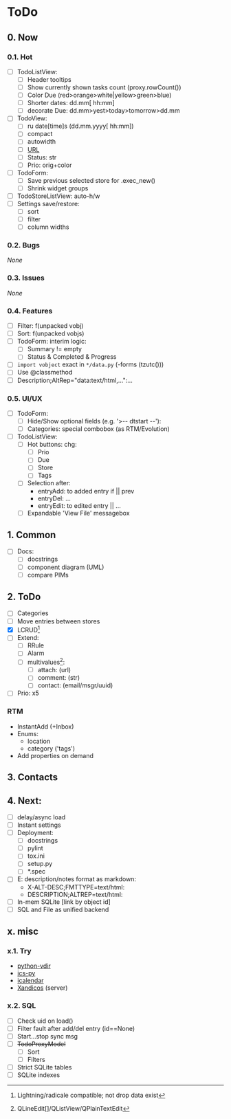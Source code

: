 # ToDo

## 0. Now

### 0.1. Hot
- [ ] TodoListView:
  - [ ] Header tooltips
  - [ ] Show currently shown tasks count (proxy.rowCount())
  - [ ] Color Due (red>orange>white|yellow>green>blue)
  - [ ] Shorter dates: dd.mm[ hh:mm]
  - [ ] decorate Due: dd.mm>yest>today>tomorrow>dd.mm
- [ ] TodoView:
  - [ ] ru date[time]s (dd.mm.yyyy[ hh:mm])
  - [ ] compact
  - [ ] autowidth
  - [ ] [URL](URL)
  - [ ] Status: str
  - [ ] Prio: orig+color
- [ ] TodoForm:
  - [ ] Save previous selected store for .exec_new()
  - [ ] Shrink widget groups
- [ ] TodoStoreListView: auto-h/w
- [ ] Settings save/restore:
  - [ ] sort
  - [ ] filter
  - [ ] column widths

### 0.2. Bugs
*None*

### 0.3. Issues
*None*

### 0.4. Features
- [ ] Filter: f(unpacked vobj)
- [ ] Sort: f(unpacked vobjs)
- [ ] TodoForm: interim logic:
  - [ ] Summary != empty
  - [ ] Status & Completed & Progress
- [ ] `import vobject` exact in `*/data.py` (-forms (tzutc()))
- [ ] Use @classmethod
- [ ] Description;AltRep="data:text/html,...":...

### 0.5. UI/UX
- [ ] TodoForm:
  - [ ] Hide/Show optional fields (e.g. '>-- dtstart --'):
  - [ ] Categories: special combobox (as RTM/Evolution)
- [ ] TodoListView:
  - [ ] Hot buttons: chg:
     - [ ] Prio
     - [ ] Due
     - [ ] Store
     - [ ] Tags
  - [ ] Selection after:
     - entryAdd: to added entry if || prev
     - entryDel: &hellip;
     - entryEdit: to edited entry || &hellip;
  - [ ] Expandable 'View File' messagebox

## 1. Common
- [ ] Docs:
  - [ ] docstrings
  - [ ] component diagram (UML)
  - [ ] compare PIMs

## 2. ToDo
- [ ] Categories
- [ ] Move entries between stores
- [x] LCRUD[^2]
- [ ] Extend:
  - [ ] RRule
  - [ ] Alarm
  - [ ] multivalues[^4]:
     - [ ] attach: (url)
     - [ ] comment: (str)
     - [ ] contact: (email/msgr/uuid)
- [ ] Prio: x5

### RTM
- InstantAdd (+Inbox)
- Enums:
  - location
  - category ('tags')
- Add properties on demand

## 3. Contacts

## 4. Next:
- [ ] delay/async load
- [ ] Instant settings
- [ ] Deployment:
  - [ ] docstrings
  - [ ] pylint
  - [ ] tox.ini
  - [ ] setup.py
  - [ ] \*.spec
- [ ] E: description/notes format as markdown:
  - X-ALT-DESC;FMTTYPE=text/html:
  - DESCRIPTION;ALTREP=text/html:
- [ ] In-mem SQLite [link by object id]
- [ ] SQL and File as unified backend

## x. misc

### x.1. Try
- [python-vdir](https://github.com/pimutils/python-vdir)
- [ics-py](https://github.com/ics-py/ics-py/)
- [icalendar](https://github.com/collective/icalendar/)
- [Xandicos](https://github.com/jelmer/xandikos) (server)

### x.2. SQL
- [ ] Check uid on load()
- [ ] Filter fault after add/del entry (id==None)
- [ ] Start...stop sync msg
- [ ] ~~TodoProxyModel~~
  - [ ] Sort
  - [ ] Filters
- [ ] Strict SQLite tables
- [ ] SQLite indexes

[^2]: Lightning/radicale compatible; not drop data exist
[^3]: CardBook/radicale compatible; not drop data exist
[^4]: QLineEdit[]/QListView/QPlainTextEdit
